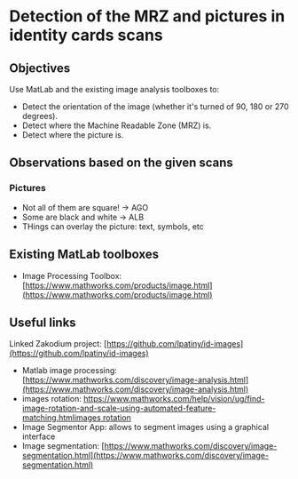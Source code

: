 # Detection of the MRZ and pictures in identity cards scans

## Objectives

Use MatLab and the existing image analysis toolboxes to:

- Detect the orientation of the image (whether it's turned of 90, 180 or 270 degrees).
- Detect where the Machine Readable Zone (MRZ) is.
- Detect where the picture is.

## Observations based on the given scans

### Pictures

- Not all of them are square! -> AGO
- Some are black and white -> ALB
- THings can overlay the picture: text, symbols, etc

## Existing MatLab toolboxes

- Image Processing Toolbox: [https://www.mathworks.com/products/image.html](https://www.mathworks.com/products/image.html)

## Useful links

Linked Zakodium project: [https://github.com/lpatiny/id-images](https://github.com/lpatiny/id-images)

- Matlab image processing: [https://www.mathworks.com/discovery/image-analysis.html](https://www.mathworks.com/discovery/image-analysis.html)
- images rotation: [https://www.mathworks.com/help/vision/ug/find-image-rotation-and-scale-using-automated-feature-matching.htmlimages rotation](https://www.mathworks.com/help/vision/ug/find-image-rotation-and-scale-using-automated-feature-matching.html)
- Image Segmentor App: allows to segment images using a graphical interface
- Image segmentation: [https://www.mathworks.com/discovery/image-segmentation.html](https://www.mathworks.com/discovery/image-segmentation.html)
